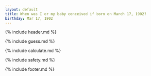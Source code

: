 ```yaml
---
layout: default
title: When was I or my baby conceived if born on March 17, 1902?
birthday: Mar 17, 1902
---
```


{% include header.md %}

{% include guess.md %}

{% include calculate.md %}

{% include safety.md %}

{% include footer.md %}



